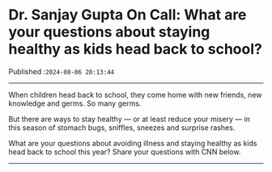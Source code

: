 # Dr. Sanjay Gupta On Call: What are your questions about staying healthy as kids head back to school?

Published :`2024-08-06 20:13:44`

---

When children head back to school, they come home with new friends, new knowledge and germs. So many germs.

But there are ways to stay healthy — or at least reduce your misery — in this season of stomach bugs, sniffles, sneezes and surprise rashes.

What are your questions about avoiding illness and staying healthy as kids head back to school this year? Share your questions with CNN below.

---

